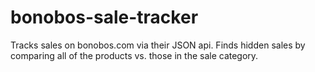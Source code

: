 bonobos-sale-tracker
====================

Tracks sales on bonobos.com via their JSON api. Finds hidden sales by comparing all of the products vs. those in the sale category.
